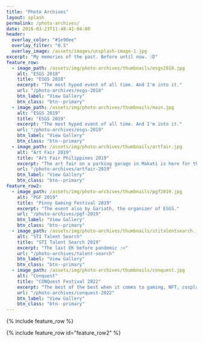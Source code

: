 ```yaml
---
title: "Photo Archives"
layout: splash
permalink: /photo-archives/
date: 2016-03-23T11:48:41-04:00
header:
  overlay_color: "#1e90ee"
  overlay_filter: "0.5"
  overlay_image: /assets/images/unsplash-image-1.jpg
excerpt: "My memories of the past. Before until now. :D"
feature_row:
  - image_path: /assets/img/photo-archives/thumbnails/esgs2018.jpg
    alt: "ESGS 2018"
    title: "ESGS 2018"
    excerpt: "The most hyped event of all time. And I'm into it."
    url: "/photo-archives/esgs-2018"
    btn_label: "View Gallery"
    btn_class: "btn--primary"
  - image_path: /assets/img/photo-archives/thumbnails/main.jpg
    alt: "ESGS 2019"
    title: "ESGS 2019"
    excerpt: "The most hyped event of all time. And I'm into it."
    url: "/photo-archives/esgs-2019"
    btn_label: "View Gallery"
    btn_class: "btn--primary"
  - image_path: /assets/img/photo-archives/thumbnails/artfair.jpg
    alt: "Art Fair 2019"
    title: "Art Fair Philippines 2019"
    excerpt: "The art fair on a parking garage in Makati is here for the 2019th edition!"
    url: "/photo-archives/artfair-2019"
    btn_label: "View Gallery"
    btn_class: "btn--primary"
feature_row2:
  - image_path: /assets/img/photo-archives/thumbnails/pgf2019.jpg
    alt: "PGF 2019"
    title: "Pinoy Gaming Festival 2019"
    excerpt: "The event also by Gariath, the organizer of ESGS."
    url: "/photo-archives/pgf-2019"
    btn_label: "View Gallery"
    btn_class: "btn--primary"
  - image_path: /assets/img/photo-archives/thumbnails/stitalentsearch.jpg
    alt: "STI Talent Search"
    title: "STI Talent Search 2019"
    excerpt: "The last EK before pandemic :<"
    url: "/photo-archives/talent-search"
    btn_label: "View Gallery"
    btn_class: "btn--primary"
  - image_path: /assets/img/photo-archives/thumbnails/conquest.jpg
    alt: "Conquest"
    title: "CONQuest Festival 2022"
    excerpt: "The best of the best when it comes to gaming, NFT, cosplays, etc."
    url: "/photo-archives/conquest-2022"
    btn_label: "View Gallery"
    btn_class: "btn--primary"
---
```


{% include feature_row %}

{% include feature_row id="feature_row2" %}
